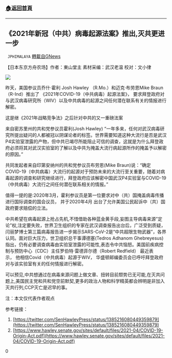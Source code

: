 ###  [:house:返回首頁](https://github.com/ourhimalayas/txt)
---

## 《2021年新冠（中共）病毒起源法案》推出,灭共更进一步
` JPHIMALAYA` [轉載自GNews](https://gnews.org/zh-hans/1130761/)

【日本东京方舟农场】作者：東山堂主 素材采编：武汉老温 校对：文小律

![]()![](https://gnews.org/wp-content/uploads/2021/04/9A88A468-892D-44BA-8F93-FE0BFBC0C778.jpeg)

昨天，美国参议员乔什·霍利 Josh Hawley （R.Mo.）和迈克·布劳恩Mike Braun（R-Ind）推出了 《2021年COVID-19（中共病毒）起源法案》， 要求拜登政府对与武汉病毒研究所（WIV）以及中共病毒的起源之间任何潜在联系有关的情报进行解密。

这是继《2021年战略竞争法》之后针对中共的又一重磅法案

来自密苏里州的共和党参议员霍利(Josh Hawley) “一年多来，任何对武汉病毒研究所提出疑问的人都被冠以阴谋论者的标签。世界需要知道这种大流行是否是武汉P4实验室泄露的产物，但中共已竭尽所能阻止可信的调查，这就是为什么拜登政府必须将其对武汉实验室的了解以及中共为掩盖大流行病起源所作的掩盖予以解密的原因。”

共同发起者来自印第安纳州的共和党参议员布劳恩(Mike Braun)说：“确定COVID-19（中共病毒）大流行的起源对于预防未来的大流行至关重要，随着对病毒起源的调查和研究继续进行，拜登政府应该解密中国武汉P4实验室与COVID-19（中共病毒）大流行之间任何潜在联系相关的情报。”

值得一提的是:2020年3月，霍利参议员是第一位要求对中（共）国掩盖病毒传播进行国际调查的国会议员， 并于2020年4月 出台了允许美国公民起诉中（共）国政府要求赔偿的立法。

中共希望在病毒起源上抢占先机,不惜借助各种蓝金黄手段,妄图主导病毒来源”定论”权,注定要失败，世界卫生组织的专家在武汉调查报告出台后，广泛受到质疑，闫丽梦博士第三篇病毒报告进一步揭示SARS-CoV-2是“中共超限生物武器”，各界认同。面对巨大压力，世卫组织总干事谭德塞(Tedros Adhanom Ghebreyesus)指出，仍有必要调查病毒由实验室泄露的可能性,表态令中共恼怒。美国前疾病控制与预防中心（CDC）主任罗伯特·雷德菲尔德（Robert Redfield） 最近表示， 他相信Covid（中共病毒）起源于WIV， 华盛顿邮编委员会已呼吁拜登政府对与该实验室有关的任何情报进行解密。

可以预见,中共想通过在病毒来源问题上做文章、扭转目前颓势已无可能,在灭共问题上,美国民主党和共和党空前默契,更多的政治人物和科学精英都会辨明是非加入灭共行列,CCP灭亡是迟早的事。

注：本文仅代表作者观点

参考链接：

1. [https://twitter.com/SenHawleyPress/status/1385216080449359879](https://twitter.com/SenHawleyPress/status/1385216080449359879)
2. [https://www.hawley.senate.gov/sites/default/files/2021-04/COVID-19-Origin-Act.pdf](https://www.hawley.senate.gov/sites/default/files/2021-04/COVID-19-Origin-Act.pdf)


0
